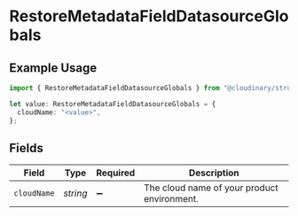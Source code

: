 # RestoreMetadataFieldDatasourceGlobals

## Example Usage

```typescript
import { RestoreMetadataFieldDatasourceGlobals } from "@cloudinary/structured-metadata/models/operations";

let value: RestoreMetadataFieldDatasourceGlobals = {
  cloudName: "<value>",
};
```

## Fields

| Field                                       | Type                                        | Required                                    | Description                                 |
| ------------------------------------------- | ------------------------------------------- | ------------------------------------------- | ------------------------------------------- |
| `cloudName`                                 | *string*                                    | :heavy_minus_sign:                          | The cloud name of your product environment. |